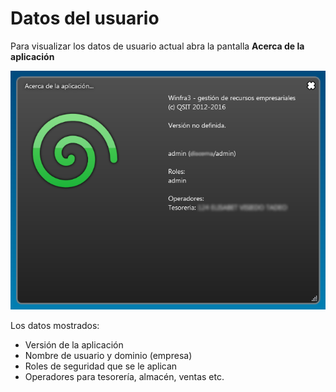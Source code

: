 
# Datos del usuario

Para visualizar los datos de usuario actual abra la pantalla **Acerca de la aplicación**

![](userinfo.png)

Los datos mostrados:
 * Versión de la aplicación
 * Nombre de usuario y dominio (empresa)
 * Roles de seguridad que se le aplican
 * Operadores para tesorería, almacén, ventas etc.
